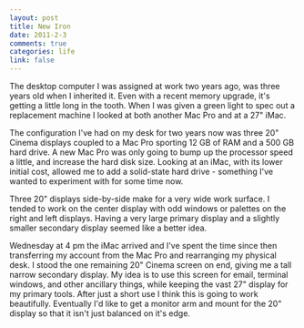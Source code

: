 ```yaml
--- 
layout: post
title: New Iron
date: 2011-2-3
comments: true
categories: life
link: false
---
```

The desktop computer I was assigned at work two years ago, was three years old when I inherited it. Even with a recent memory upgrade, it's getting a little long in the tooth. When I was given a green light to spec out a replacement machine I looked at both another Mac Pro and at a 27" iMac.

The configuration I've had on my desk for two years now was three 20" Cinema displays coupled to a Mac Pro sporting 12 GB of RAM and a 500 GB hard drive. A new Mac Pro was only going to bump up the processor speed a little, and increase the hard disk size. Looking at an iMac, with its lower initial cost, allowed me to add a solid-state hard drive - something I've wanted to experiment with for some time now.

Three 20" displays side-by-side make for a very wide work surface. I tended to work on the center display with odd windows or palettes on the right and left displays. Having a very large primary display and a slightly smaller secondary display seemed like a better idea.

Wednesday at 4 pm the iMac arrived and I've spent the time since then transferring my account from the Mac Pro and rearranging my physical desk. I stood the one remaining 20" Cinema screen on end, giving me a tall narrow secondary display. My idea is to use this screen for email, terminal windows, and other ancillary things, while keeping the vast 27" display for my primary tools. After just a short use I think this is going to work beautifully. Eventually I'd like to get a monitor arm and mount for the 20" display so that it isn't just balanced on it's edge.
